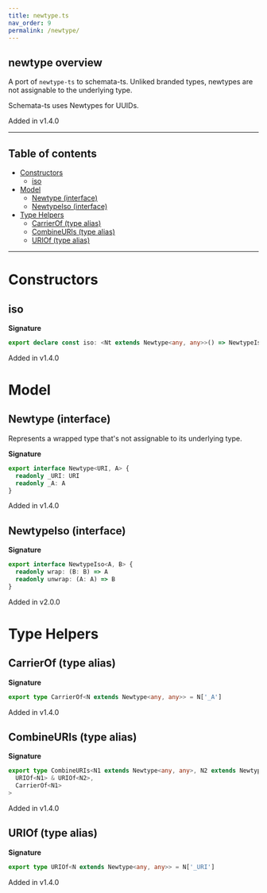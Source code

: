 ```yaml
---
title: newtype.ts
nav_order: 9
permalink: /newtype/
---
```


## newtype overview

A port of `newtype-ts` to schemata-ts. Unliked branded types, newtypes are not
assignable to the underlying type.

Schemata-ts uses Newtypes for UUIDs.

Added in v1.4.0

---

<h2 class="text-delta">Table of contents</h2>

- [Constructors](#constructors)
  - [iso](#iso)
- [Model](#model)
  - [Newtype (interface)](#newtype-interface)
  - [NewtypeIso (interface)](#newtypeiso-interface)
- [Type Helpers](#type-helpers)
  - [CarrierOf (type alias)](#carrierof-type-alias)
  - [CombineURIs (type alias)](#combineuris-type-alias)
  - [URIOf (type alias)](#uriof-type-alias)

---

# Constructors

## iso

**Signature**

```ts
export declare const iso: <Nt extends Newtype<any, any>>() => NewtypeIso<Nt, CarrierOf<Nt>>
```

Added in v1.4.0

# Model

## Newtype (interface)

Represents a wrapped type that's not assignable to its underlying type.

**Signature**

```ts
export interface Newtype<URI, A> {
  readonly _URI: URI
  readonly _A: A
}
```

Added in v1.4.0

## NewtypeIso (interface)

**Signature**

```ts
export interface NewtypeIso<A, B> {
  readonly wrap: (B: B) => A
  readonly unwrap: (A: A) => B
}
```

Added in v2.0.0

# Type Helpers

## CarrierOf (type alias)

**Signature**

```ts
export type CarrierOf<N extends Newtype<any, any>> = N['_A']
```

Added in v1.4.0

## CombineURIs (type alias)

**Signature**

```ts
export type CombineURIs<N1 extends Newtype<any, any>, N2 extends Newtype<any, CarrierOf<N1>>> = Newtype<
  URIOf<N1> & URIOf<N2>,
  CarrierOf<N1>
>
```

Added in v1.4.0

## URIOf (type alias)

**Signature**

```ts
export type URIOf<N extends Newtype<any, any>> = N['_URI']
```

Added in v1.4.0
